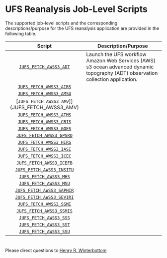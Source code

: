 # UFS Reanalysis Job-Level Scripts

The supported job-level scripts and the corresponding
descriptions/purpose for the UFS reanalysis application are provided
in the following table.

<div align="center">

| Script | Description/Purpose |
| :-------------: | :-------------: |
| [`JUFS_FETCH_AWSS3_ADT`](JUFS_FETCH_AWSS3_ADT) | <div align="left">Launch the UFS workflow Amazon Web Services (AWS) s3 ocean advanced dynamic topography (ADT) observation collection application. </div> |
| [`JUFS_FETCH_AWSS3_AIRS`](JUFS_FETCH_AWSS3_AIRS) | |
| [`JUFS_FETCH_AWSS3_AMSU`](JUFS_FETCH_AWSS3_AMSU) | |
| [`JUFS_FETCH_AWSS3_AMV`]](JUFS_FETCH_AWSS3_AMV)| |
| [`JUFS_FETCH_AWSS3_ATMS`](JUFS_FETCH_AWSS3_ATMS) | |
| [`JUFS_FETCH_AWSS3_CRIS`](JUFS_FETCH_AWSS3_CRIS) | |
| [`JUFS_FETCH_AWSS3_GOES`](JUFS_FETCH_AWSS3_GOES) | |
| [`JUFS_FETCH_AWSS3_GPSRO`](JUFS_FETCH_AWSS3_GPSRO) | |
| [`JUFS_FETCH_AWSS3_HIRS`](JUFS_FETCH_AWSS3_HIRS) | |
| [`JUFS_FETCH_AWSS3_IASI`](JUFS_FETCH_AWSS3_IASI) | |
| [`JUFS_FETCH_AWSS3_ICEC`](JUFS_FETCH_AWSS3_ICEC) | |
| [`JUFS_FETCH_AWSS3_ICEFB`](JUFS_FETCH_AWSS3_ICEFB) | |
| [`JUFS_FETCH_AWSS3_INSITU`](JUFS_FETCH_AWSS3_INSITU) | |
| [`JUFS_FETCH_AWSS3_MHS`](JUFS_FETCH_AWSS3_MHS) | |
| [`JUFS_FETCH_AWSS3_MSU`](JUFS_FETCH_AWSS3_MSU) | |
| [`JUFS_FETCH_AWSS3_SAPHIR`](JUFS_FETCH_AWSS3_SAPHIR) | |
| [`JUFS_FETCH_AWSS3_SEVIRI`](JUFS_FETCH_AWSS3_SEVIRI) | |
| [`JUFS_FETCH_AWSS3_SSMI`](JUFS_FETCH_AWSS3_SSMI) | |
| [`JUFS_FETCH_AWSS3_SSMIS`](JUFS_FETCH_AWSS3_SSMIS) | |
| [`JUFS_FETCH_AWSS3_SSS`](JUFS_FETCH_AWSS3_SSS) | |
| [`JUFS_FETCH_AWSS3_SST`](JUFS_FETCH_AWSS3_SST) | |
| [`JUFS_FETCH_AWSS3_SSU`](JUFS_FETCH_AWSS3_SSU) | |

</div>

#

Please direct questions to [Henry
R. Winterbottom](mailto:henry.winterbottom@noaa.gov?subject=[UFS-Applications])